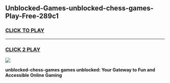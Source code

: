 
## Unblocked-Games-unblocked-chess-games-Play-Free-289c1
<h3>
<a href="https://premium76.site?title=unblocked-chess-games&ref=24M">CLICK TO PLAY</a></h3>
<hr>

<h3>
<a href="https://premium76.site?title=unblocked-chess-games&ref=24M">CLICK 2 PLAY</a>
  
</h3>

<a href="https://premium76.site?title=unblocked-chess-games&ref=24M"><img src="https://clearcache.store/games.png"></a>


**unblocked-chess-games games unblocked: Your Gateway to Fun and Accessible Online Gaming**
